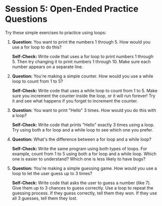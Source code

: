 # Session 5: Open-Ended Practice Questions

Try these simple exercises to practice using loops:

1. **Question:** You want to print the numbers 1 through 5. How would you use a for loop to do this?

   **Self-Check:** Write code that uses a for loop to print numbers 1 through 5. Then try changing it to print numbers 1 through 10. Make sure each number appears on a separate line.

2. **Question:** You're making a simple counter. How would you use a while loop to count from 1 to 5?

   **Self-Check:** Write code that uses a while loop to count from 1 to 5. Make sure you increment the counter inside the loop, or it will run forever! Try it and see what happens if you forget to increment the counter.

3. **Question:** You want to print "Hello" 3 times. How would you do this with a loop?

   **Self-Check:** Write code that prints "Hello" exactly 3 times using a loop. Try using both a for loop and a while loop to see which one you prefer.

4. **Question:** What's the difference between a for loop and a while loop?

   **Self-Check:** Write the same program using both types of loops. For example, count from 1 to 5 using both a for loop and a while loop. Which one is easier to understand? Which one is less likely to have bugs?

5. **Question:** You're making a simple guessing game. How would you use a loop to let the user guess up to 3 times?

   **Self-Check:** Write code that asks the user to guess a number (like 7). Give them up to 3 chances to guess correctly. Use a loop to repeat the guessing process. If they guess correctly, tell them they won. If they use all 3 guesses, tell them they lost.